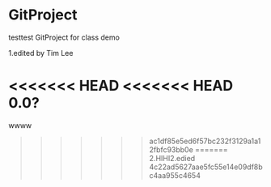 GitProject
==========
testtest
GitProject for class demo

1.edited by Tim Lee

<<<<<<< HEAD
<<<<<<< HEAD
0.0?
=======
wwww
>>>>>>> ac1df85e5ed6f57bc232f3129a1a12fbfc93bb0e
=======
2.HIHI2.edied
>>>>>>> 4c22ad5627aae5fc55e14e09df8bc4aa955c4654
